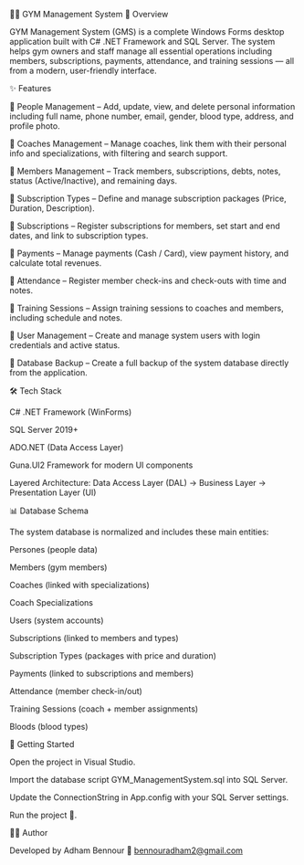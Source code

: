 🏋️‍♂️ GYM Management System 📌 Overview

GYM Management System (GMS) is a complete Windows Forms desktop application built with C# .NET Framework and SQL Server. The system helps gym owners and staff manage all essential operations including members, subscriptions, payments, attendance, and training sessions — all from a modern, user-friendly interface.

✨ Features

🔹 People Management – Add, update, view, and delete personal information including full name, phone number, email, gender, blood type, address, and profile photo.

🔹 Coaches Management – Manage coaches, link them with their personal info and specializations, with filtering and search support.

🔹 Members Management – Track members, subscriptions, debts, notes, status (Active/Inactive), and remaining days.

🔹 Subscription Types – Define and manage subscription packages (Price, Duration, Description).

🔹 Subscriptions – Register subscriptions for members, set start and end dates, and link to subscription types.

🔹 Payments – Manage payments (Cash / Card), view payment history, and calculate total revenues.

🔹 Attendance – Register member check-ins and check-outs with time and notes.

🔹 Training Sessions – Assign training sessions to coaches and members, including schedule and notes.

🔹 User Management – Create and manage system users with login credentials and active status.

🔹 Database Backup – Create a full backup of the system database directly from the application.

🛠️ Tech Stack

C# .NET Framework (WinForms)

SQL Server 2019+

ADO.NET (Data Access Layer)

Guna.UI2 Framework for modern UI components

Layered Architecture: Data Access Layer (DAL) → Business Layer → Presentation Layer (UI)

📊 Database Schema

The system database is normalized and includes these main entities:

Persones (people data)

Members (gym members)

Coaches (linked with specializations)

Coach Specializations

Users (system accounts)

Subscriptions (linked to members and types)

Subscription Types (packages with price and duration)

Payments (linked to subscriptions and members)

Attendance (member check-in/out)

Training Sessions (coach + member assignments)

Bloods (blood types)

🚀 Getting Started

Open the project in Visual Studio.

Import the database script GYM_ManagementSystem.sql into SQL Server.

Update the ConnectionString in App.config with your SQL Server settings.

Run the project 🎉.

👨‍💻 Author

Developed by Adham Bennour 📧 bennouradham2@gmail.com

